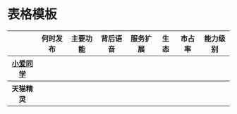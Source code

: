 
# 表格模板
<table>
    <tr>
        <th></th>
        <th>何时发布</th> <!注释>
        <th>主要功能</th> 
        <th>背后语音</th>
        <th>服务扩展</th>
        <th>生态</th>
        <th>市占率</th>
        <th>能力级别</th>
    </tr>
    <tr>
        <th><a href = "https://baike.baidu.com/item/%E5%B0%8F%E7%88%B1%E5%90%8C%E5%AD%A6/22047751?fr=aladdin">小爱同学</a> </th>
        <th></th> <!何时发布>
        <th></th> <!主要功能>
        <th></th> <!背后语音>
        <th></th> <!服务扩展>
        <th></th> <!生态>
        <th></th> <!市占率>
        <th></th> <!能力级别>
    </tr>    
    <tr>
        <th>天猫精灵</th>
        <th></th> <!何时发布>
        <th></th> <!主要功能>
        <th></th> <!背后语音>
        <th></th> <!服务扩展>
        <th></th> <!生态>
        <th></th> <!市占率>
        <th></th> <!能力级别>
    </tr>  
</table>
